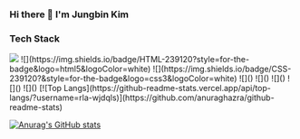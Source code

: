 ### Hi there 👋 I'm Jungbin Kim

### Tech Stack
<img src="https://img.shields.io/badge/Java-007396?style=flat&logo=OpenJDK&logoColor=white"/>
![](https://img.shields.io/badge/HTML-239120?style=for-the-badge&logo=html5&logoColor=white)
![](https://img.shields.io/badge/CSS-239120?&style=for-the-badge&logo=css3&logoColor=white)
![]()
![]()
![]()
![]()
![]()
[![Top Langs](https://github-readme-stats.vercel.app/api/top-langs/?username=rla-wjdqls)](https://github.com/anuraghazra/github-readme-stats)

[![Anurag's GitHub stats](https://github-readme-stats.vercel.app/api?username=rla-wjdqls)](https://github.com/anuraghazra/github-readme-stats)


<!--
**rla-wjdqls/rla-wjdqls** is a ✨ _special_ ✨ repository because its `README.md` (this file) appears on your GitHub profile.

Here are some ideas to get you started:

- 🔭 I’m currently working on ...
- 🌱 I’m currently learning ...
- 👯 I’m looking to collaborate on ...
- 🤔 I’m looking for help with ...
- 💬 Ask me about ...
- 📫 How to reach me: ...
- 😄 Pronouns: ...
- ⚡ Fun fact: ...
-->


                

      

  
